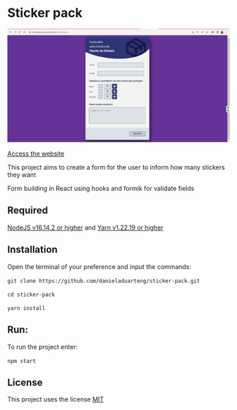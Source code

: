 # Sticker pack

![](sticker-pack.gif)

[Access the website](https://danieladuarteng.github.io/sticker-pack/)

This project aims to create a form for the user to inform how many stickers they want

Form building in React using hooks and formik for validate fields

## Required
[NodeJS v16.14.2 or higher](https://nodejs.org/en/) and [Yarn v1.22.19 or higher](https://classic.yarnpkg.com/lang/en/docs/install/)

## Installation
Open the terminal of your preference and input the commands:

`git clone https://github.com/danieladuarteng/sticker-pack.git`

`cd sticker-pack`

`yarn install`

## Run:

To run the project enter:

`npm start`

## License

This project uses the license [MIT](https://choosealicense.com/licenses/mit/)
